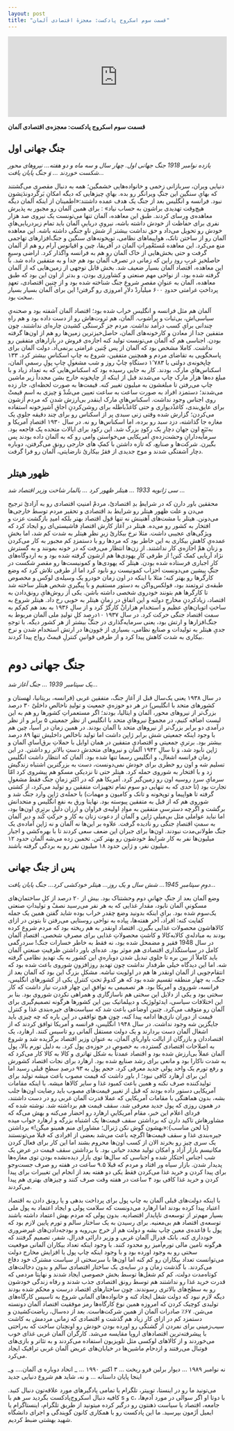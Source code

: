 ```yaml
---
layout: post
title: "قسمت سوم اسکروج پادکست: معجزهٔ اقتصادی آلمان"
---
```


<iframe sandbox="allow-same-origin allow-scripts allow-top-navigation allow-popups allow-forms" scrolling="no" width="100%" height="185" frameborder="0" src="https://embed.radiopublic.com/e?if=scrooge-podcast-Wka3nl&ge=s1!9c741672b5a8889f2f2ead39789cda58c700d23c"></iframe>


**قسمت سوم اسکروج پادکست: معجزه‌ی اقتصادی آلمان** 

## جنگ جهانی اول

_یازده نوامبر 1918 جنگ جهانی اول.
چهار سال و سه ماه و دو هفته...
نیروهای محور شکست خوردند ...
وَ جنگ پایان یافت..._

دنیایی ویران، سربازانی زخمی و خانواده‌هایی خشمگین؛ همه به دنبال مقصری می‌گشتند که بهایِ سنگینِ این جنگِ ویرانگر رو بده. بهایِ چیزهایی که دیگه امکانِ بَرگَردوندَنِشون نبود. فرانسه و انگلیس بعد از جنگ یک هدف عمده داشتند:«اطمینان از اینکه آلمان دیگه هیچ‌وقت تهدیدی براشون به حساب نیاد» : برای همین آلمان رو مجبور به پذیرش معاهده‌ی وِرسای کردند. طبق این معاهده، آلمان تنها می‌تونست یک نیروی صد هزار نفری برای حفاظت از خودش داشته باشه، نیرویِ دریاییِ آلمان باید تمام زیردریایی‌هایِ خودش رو تحویل می‌داد و حق نداشت بیشتر از شش ناوِ جنگی داشته باشه. این معاهده آلمان رو از ساختن تانک، هواپیماهای نظامی، توپخونه‌های سنگین و جنگ‌افزارهای تهاجمی منع می‌کرد.
این معاهده مُستَعْمِراتِ آلمان در آفریقا، چین و اقیانوس آرام رو هم از آلمان گرفت و حتی بخش‌هایی از خاک آلمان رو هم به فرانسه واگذار کرد. اراضی وسیعِ حاصلخیزِ غربِ رودِ راین که زمانی در تصرف آلمان بود هم جدا و به متفقین داده شد.
با این معاهده، اقتصاد آلمان بسیار ضعیف شد. بخش قابل توجهی از زمین‌هایی که از آلمان گرفته شده بود، از نواحی مهم صنعتی و کشاورزی بودن، و بدتر از اون این بود که طبق معاهده، آلمان به عنوانِ مقصرِ شروعِ جنگ شناخته شده بود و از چِنین اقتصادی، تعهدِ پرداختِ غرامتی حدودِ ۶۰۰ میلیاردْ دلارِ امروزی رو گرفتن! این برای آلمان بسیار بسیار سخت بود.

آلمان هم مثل فرانسه و انگلیس خراب شده بود؛ اقتصاد آلمان آشفته بود و صحنه‌یِ سیاسی‌اش، بی‌ثبات و پرآشوب.
آلمان، هم ثروت‌هاش رو از دست داده بود و هم راهِ چندانی برایِ کسب درآمد نداشت. مردم جز گرسنگی کشیدن چاره‌ای نداشتند، چون متفقین جدا از معادن و کارخونه‌های آلمان، حاصل‌خیزترین زمین‌ها رو هم از اون‌ها گرفته بودن. اجناسی هم که آلمان می‌تونست تولید کنه اجازه‌ی فروش در بازارهای متفقین رو نداشت. کاملا مشخص بود که آلمان از پس چُنین غرامتی برنمی‌آد.
دولت آلمان برای پاسخگویی به تقاضای مردم و همچنین متفقین، شروع به چاپِ اسکناسِ بیشتر کرد. ۱۳۳ چاپخونه‌ی دولتی با ۱٬۷۸۳ دستگاهِ چاپْ روز و شب مشغولِ چاپِ پولِ رسمیِ آلمان، اسکناس‌هایِ مارک، بودند. کار به جایی رسیده بود که اسکناس‌هایی که به تعداد زیاد و با مبلغ ده‌ها هزار مارک چاپ می‌شدند قبل از اینکه از چاپخونه خارج بشن مجدداً زیر ماشین چاپ می‌رفتن تا مبلغشون به میلیون تغییر کنه. قیمت‌ها به صورت لحظه‌ای، جار زده می‌شدند؛ دستمزد افراد به صورت ساعت به ساعت تعیین می‌شُدْ وَ چیزی به اسمِ قیمتْ روی اجناس وجود نداشت.
اسکناس‌هایِ مارک اینقدر بی‌ارزش شدن که مردم ازشون برای عایق‌بندی، کاغذْدیواری و حتی کاغذْباطله برای روشن‌کردنِ اجاقِ آشپزخونه استفاده می‌کردن؛ گزارش شده وقتی زنی سبدی پر از اسکناس رو برای چند دقیقه جلویِ یک مغازه جا گذاشته، دزد سبد رو برده، اما اسکناس‌ها رو نه.
در سال ۱۹۳۰ اقتصادِ آمریکا و به‌تَبَعِ اون جهان دچارِ یک رکودِ بزرگ شد. این رکود برای ایالات متحده یک فاجعه بود. سرمایه‌دارانِ وحشت‌زده‌یِ آمریکایی می‌خواستن وامی رو که به آلمان داده بودند پس بگیرن. شرکت‌ها و صنایع، که تازه داشتن با کمکِ های خارجی رونق می‌گرفتن، دوباره دچار آشفتگی شدند و موج جدیدی از فقرُ بیکاریُ نارضایتی، آلمان رو فرا گرفت.
 


## ظهور هیتلر

_سی ژانویه 1933 ...
هیتلر ظهور کرد ...
یالمار شاخت وزیر اقتصاد شد ..._

محققین باور دارن که در شرایطِ بدِ اقتصادیْ، مردمْ امنیتِ اقتصادی رو به آزادیْ ترجیح می‌دن و علت ظهور هیتلر رو شرایط بد اقتصادی و تحقیر مردم توسط خارجی‌ها می‌دونن. هیتلر با مشت‌های آهنینش نه تنها قول اقتصاد بهتر بلکه امیدِ بازگشت عزت و افتخار به کشور رو می‌ده. هیتلر در آغاز کارش اقتصادِ فاشیستی‌ای رو ایجاد کرد که ویژگی‌های عجیبی داشت. مثلا نرخ بیکاریْ زیرِ نظرِ هیتلر به شدت کم شد، اما بخشِ عمده‌یِ کاهشِ بیکاری به این خاطر بود که مردها رو با دستمزدِ کم مجبور به کار می‌کردن و زنان همْ اجازه‌یِ کار نداشتند. از زن‌ها انتظار می‌رفت که در خونه بمونند و به گسترش نژاد آریایی کمک کنن! از طرفی کارِ یهودی‌ها هم ازشون گرفته شده بود و به اردوگاه‌های کار اجباری فرستاده شده بودن. هیتلر که یهودی‌ها و کمونیست‌ها رو مقصرِ شکست در جنگِ پیشین می‌دونست احزاب کمونیست رو نابود کرد اما از طرفی تلاش کرد که وضع کارگرها رو بهتر کنه؛ مثلا با اینکه در اون زمان خودرو یک وسیله‌ی لوکس و مخصوص طبقه‌ی ثروتمند بود، فولکس‌واگن به دستور مستقیم و با پیگیریِ شخص هیتلر ساخته شد تا کارگرها هم بتونند خودروی شخصی داشته باشن.
یکی از روش‌هایِ رونق‌دادن به اقتصاد، زیادکردنِ مخارجِ دولته و این اتفاق در زمانِ هیتلر به خوبی رخ داد. هیتلر شروع به ساختِ اتوبان‌هایِ عظیم و استخدامِ هزارانْ کارگرْ کرد و از سالِ ۱۹۳۶ به بعد هم کم‌کم به سمت اقتصاد جنگی حرکت کرد. در سال ۱۹۳۷    ۱۰‌درصد کلِ تولیدِ ملی آلمان مربوط به جنگ‌افزارها و ارتش بود، یعنی سرمایه‌گذاری در جنگْ بیشتر از هر کشور دیگه. با توجهِ جدیِ هیتلر به تولیدات و صنایع نظامی، بسیاری از جَوون‌ها در ارتش استخدام شدن و نرخ بیکاری به شدت کاهش پیدا کرد و از طرفی قوانینِ کنترلِ قیمتْ رواج پیدا کردند.

# جنگ جهانی دوم
_یک سپتامبر 1939 …_
_جنگ آغاز شد…_

در سال ۱۹۳۸ یعنی یک‌سال قبل از آغازِ جنگ، متفقین غربی (فرانسه، بریتانیا، لهستان و کشورهای متحد با انگلیس) در هر دو حوزه‌یِ جمعیت و تولیدِ ناخالصِ داخلیْ ۳۰ درصد بزرگ‌تر از نیروهای محور، آلمان و ایتالیا، بودند؛ اگر مستعمراتِ کشورها رو هم به این لیست اضافه کنیم، در مجموعْ نیروهایِ متحد با انگلیس از نظر جمعیتی ۵ برابر و از نظر درآمدی دو برابر بزرگ‌تر از نیروهای متحد با آلمان بودند. در همین زمان در آسیا، چین هم با وجود اینکه جمعیتی شش برابر ژاپن داشت اما تولید ناخالص داخلیش تنها ۸۹ درصد بیشتر بود.
برتریِ جمعیتی و اقتصادیِ متفقین در همان اوایل با حملاتِ برق‌آسایِ آلمان و ژاپن نابود شد، وَ تا سالِ ۱۹۴۲ آلمان و نیروهای متحدش دستِ بالاتر رو داشتن. در این زمان فرانسه اشغال، و انگلیس رسما تنها شده بود. آلمان که انتظار داشت انگلیس تسلیم شه و اون رو خطری برای خودش نمی‌دونست، دست به بزرگترین اشتباه زندگیش زد و با افتخار به شوروی حمله کرد. هیتلر حتی تا نزدیکی مسکو هم پیشروی کرد امّا سرمایِ سردِ روسیه اون رو زمین‌گیر کرد.
آمریکا هم که در اکثرِ زمانِ جنگ فقط مشغولِ تجارت بود (تا حدی که به تنهایی دو سومِ تمام تجهیزات متفقین رو تولید می‌کرد، از کشتی گرفته تا هواپیما و توپخونه و تانک و کامیون و مهمات) با حمله‌ی ژاپن وارد جنگ شد و شوروی هم که از قبل به متفقین پیوسته بود.
نهایتا ورق به نفع انگلیس و متحدانش برگشت و اگرچه دسترسیِ متفقین به موادِ اولیه‌ی فراوان و ارزان دلیلِ برتریِ اون‌ها بود، اما نباید عواملی مثل بی‌میلیِ ژاپن و آلمان از دعوت زنان به کار و حرکتِ کُند و دیرِ آلمان به سمتِ اقتصادِ جنگی رو نادیده گرفت. علاوه بر این‌ها نه آلمان و نه ژاپن آماده‌ی یک جنگ طولانی‌مدت نبودند. اون‌ها برای جبران این ضعف سعی کردند تا با بهره‌کشی و اجبار میلیون‌ها نفر به کار شرایط خودشون رو بهتر کنن. تخمین زده می‌شه آلمان حدود ۱۲ میلیون نفر، و ژاپن حدود ۱۸ میلیون نفر رو به بردگی گرفته باشند.

## پس از جنگ جهانی

_دومِ سپتامبرِ 1945...
شش سال و یک روز...
هیتلر خودکشی کرد...
جنگ پایان یافت..._

وضع آلمان بعد از جنگِ جهانیِ دوم وحشتناک بود. بیش از ۲۰ درصد از کلِ ساختمان‌های مسکونیِ آلمان نابود، مقدار غذایی که به هر نفر می‌رسید نصفْ و تولیداتِ صنعتی یک‌سوم شده بود. برایِ اینکه بدونید وضع چقدر خراب بوده شاید گفتن همین یک جمله کفایت کنه: افراد، آخر هفته‌ها، پیاده به نواحی روستایی می‌رفتن تا بتونن در ازای کالاهاشون محصولات غذایی بگیرن. اقتصاد اونقدر به هم‌ ریخته بود که مردم شروع کرده بودند به مبادله‌یِ کالابه‌کالا و کاشتِ محصولاتِ غذایی برای مصرفِ شخصی.
اقتصادِ آلمان در سال 1948 فقیر و مضمحل‌ شده بود، نه فقط به خاطر خسارات جنگ! سردرگمی کامل در سیاستگذاری اقتصادی هم موثر بود.
عده‌ای باور داشتن ظرفیتِ صنعتیِ آلمان باید کاملاً از بین بره تا جلوی تبدیل شدن دوباره‌یِ این کشور به یک تهدیدِ نظامی گرفته شه. اما این دیدگاه خیلی طرفدار نداشت چون تهدیدِ روزافزونِ شوروی باعث شده بود که انتقام‌جویی از آلمان اونقدر ها هم در اولویت نباشه. مشکلِ بزرگ این بود که آلمان بعد از جنگ، به چهار منطقه تقسیم شده بود که هر کدومْ تحتِ کنترلِ یکی از کشورهای انگلیس، فرانسه، شوروی و آمریکا بود. هر تصمیمی به توافقِ این چهار قدرت نیاز داشت که کار سختی بود و یکی از دلایل این سختی هم ناسازگاری و همراهی نکردن شوروی بود. بنا بر این اختلافات سیاسی، ایدئولوژیک و دیپلماتیک بین این کشورها هرگونه تصمیم‌گیری برای آلمان رو متوقف می‌کرد. چنین اوضاعی باعث شد که سیاست‌های جیره‌بندی غذا و کنترل قیمت‌ از دوران نازی‌ها ادامه پیدا کنه، چون هیچ توافقی در این باره که چه چیزی باید جایگزین شه وجود نداشت. در سال ۱۹۴۸ انگلیس، فرانسه و آمریکا توافق کردند که از اشغال آلمان دست بردارند و یک دولت مستقل آلمانی رو تاسیس کنند. ارهارد، یک اقتصاددان و بازرگان از ایالت باواریایِ آلمان، به عنوان وزیر اقتصاد برگزیده شد و شروع به اصلاحات اقتصادی گسترده، به خصوص در حوزه‌ی پول کرد. به دلیل تورم بالا، پول آلمان عملاً بی‌ارزش شده بود و اقتصاد عمدتاً به شکل تهاتری و کالا به کالا کار می‌کرد که به شدت ناکارا بود و مانعی برای رشد صنایع شده بود.
ارهارد برای نجات اقتصاد کشورش و رفع تورم یک واحد پولی جدید معرفی کرد. حجم پول به ۹۳ درصدِ سطحِ قبلی رسید اما این برای ارهارد کافی نبود؛ ا, باور داشت که قیمت مصوب باعث میشه تولید برای تولیدکننده صرف نکنه و همین باعث کمبود غذا و سایر کالاها میشه. با اینکه مقامات آمریکایی دستور داده بودند که قبل از تغییر قیمت‌های مصوب باید رضایت اون‌ها جلب بشه، بدون هماهنگی با مقامات آمریکایی که عملا قدرت آلمان غربی رو در دست داشتند، در همون روزی که پول جدید معرفی شد، سقف قیمت هم برداشته شد.
نوشته شده که فردای اعلام این خبر، مقام آمریکاییِ ارهارد رو احضار می‌کنه و بهش می‌گه که مشاورهاش تاکید دارن که برداشتن سقف قیمت‌ها یک اشتباه بزرگه و ارهارد جواب میده {با لحن مناسب}:«بهشون گوش نکن ژنرال؛ مشاورای منم همینو میگن!»
برداشتن جیره‌بندی غذا و سقف قیمت‌ها اگرچه باعث می‌شد بعضی از افرادی که قبلا می‌تونستند یک سری چیز رو بخرند الان از کسب اون‌ها محروم بشند اما این کار برای فعال کردن مکانیسم بازار آزاد و امکان تولید مجدد حیاتی بود. با برداشتن سقف قیمت در عرض یک شب اجناس احتکار شده و اجناسی که سال‌ها توی بازار دیده‌نشده بودن توی مغازه‌ها پدیدار شدن. بازار سیاه ور افتاد و مردم که قبلا ۹.۵ ساعت در هفته رو صرف جست‌وجو برای پیدا کردن و خرید غذا می‌کردن فقط یکی دو هفته بعد از انجام این تغییرات برای پیدا کردن و خرید غذا کافی بود ۴ ساعت در هفته وقت صرف کنند و چیزهای بهتری هم پیدا می‌کردند.

با اینکه دولت‌های قبلی آلمان به چاپ پول برای پرداخت بدهی‌ و یا رونق دادن به اقتصاد اعتیاد پیدا کرده بودند اما ارهارد می‌دونست که سلامت پولی و ایجاد اعتماد به پول ملی بسیار مهم‌تر از توسعه‌ی ناپایدار اقتصادیه. بدون پولی که مردم بهش اعتماد داشته باشند توسعه‌ی اقتصاد هم بی‌معنیه.
برای رسیدن به یک ساختار سالم و تورم پایین لازم بود که پول با قاعده‌ی معین چاپ بشه و دولت هم از خرج بی‌رویه و بودجه‌دادن‌های غیرضروری خودداری کنه. بانک فدرال آلمان غربی و وزیر دارائی فدرال، شفر، تصمیم گرفتند که هرگونه تامین مالی تورم‌آمیز رو محدود کنند. با وجود اینکه تعداد بیکاران آلمانی موقعیت سختی رو به وجود اورده بود و با وجود اینکه چاپ پول یا افزایش مخارج دولت می‌توانست تعداد بیکاران رو کم کنه اما اون‌ها با سرسختی از سیاست مشترک خود دفاع می‌کردند. با گذشت زمان و در سایه‌ی یک ساختار اقتصادی سالم و بدون دخالت‌های کوتاه‌مدت دولت، کم کم شغل‌ها توسط بخش خصوصی ایجاد شدند و نهایتا مردمی که قدرت خرید غذا رو نداشتند هم توسط رونق اقتصادی جذب شدند و رفاه زندگی خودشون رو به سطح‌های بالاتری رسوندند. چون ساختارهای اقتصاد درست و محکم شده بودند دیگه لازم نبود که دولت شغل ایجاد کنه و خانواده‌های آلمانی شروع به تاسیس کارگاه‌های تولیدی کوچیک کردن که امروزه همین نوع کارگاه‌ها رمز موفقیت اقتصاد آلمان دونسته می‌شن. ۶۷٪ صادرات آلمان از همین شرکت‌هاست. بعد از ده‌سال، ریاضت‌کشیدن و دستمزد کم در ازای کار زیاد هم گذشت و اقتصادی که زمانی مردمش به کاشت سیب‌زمینی برای نمردن از گشنگی رو اورده بودن خودش رو اونچنان ساخت که به‌راحتی با پیشرفته‌ترین اقتصادهای اروپا مقایسه می‌شد. کارگران آلمان غربی غذای خوب می‌خوردند و از کالاهای لوکسی مثل تلویزیون استفاده می‌کردند و به تئاتر و بازی‌های فوتبال می‌رفتند و ازدحام ماشین‌ها در خیابان‌های عریض آلمان غربی ترافیک ایجاد می‌کرد.

_نه نوامبر ۱۹۸۹ …
دیوار برلین فرو ریخت …
 ۳ اکتبر ۱۹۹۰ … _
اتحاد دوباره ی آلمان….
و اینجا پایان داستانه ...
و نه، شاید هم شروع دنیایی جدید

می‌تونید ما رو در اینستا، توییتر، تلگرام یا تمامی پادگیرهای مورد علاقه‌تون دنبال کنید. کافیه دنبال اسکروج‌پادکست بگردید سر هم با s و c، با دوتا او
اگر سوالی در مورد آدم‌ها، جامعه، اقتصاد یا سیاست ذهنتون رو درگیر کرده میتونید از طریق تلگرام، اینستاگرام یا ایمیل اَزَمون بپرسید. ما این پادکست رو با همکاری کانون گویندگی و اجرای دانشگاه شهید بهشتی ضبط کردیم.


